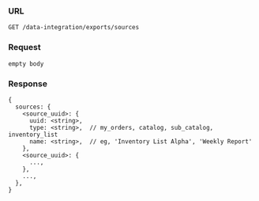 ### URL

```
GET /data-integration/exports/sources
```

### Request
```
empty body
```

### Response

```
{
  sources: {
    <source_uuid>: {
      uuid: <string>,
      type: <string>,  // my_orders, catalog, sub_catalog, inventory_list
      name: <string>,  // eg, 'Inventory List Alpha', 'Weekly Report'
    },
    <source_uuid>: {
      ...,
    },
    ...,
  },
}
```
